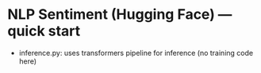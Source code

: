 # NLP Sentiment (Hugging Face) — quick start
- inference.py: uses transformers pipeline for inference (no training code here)